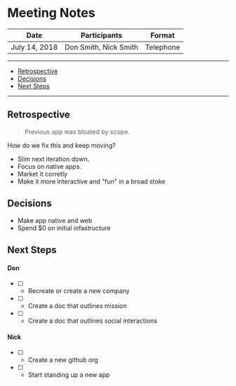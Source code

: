 # Meeting Notes

Date          | Participants          | Format
---           | ---                   | ---
July 14, 2018 | Don Smith, Nick Smith | Telephone

---
* [Retrospective](#retrospective)
* [Decisions](#decisions)
* [Next Steps](#next-steps)
---

## Retrospective

> Previous app was bloated by scope.

How do we fix this and keep moving?

* Slim next iteration down.
* Focus on native apps.
* Market it corretly
* Make it more interactive and "fun" in a broad stoke

## Decisions
* Make app native and web
* Spend $0 on initial infastructure

## Next Steps

#### Don
* [ ] - Recreate or create a new company
* [ ] - Create a doc that outlines mission
* [ ] - Create a doc that outlines social interactions

#### Nick
* [ ] - Create a new github org
* [ ] - Start standing up a new app

